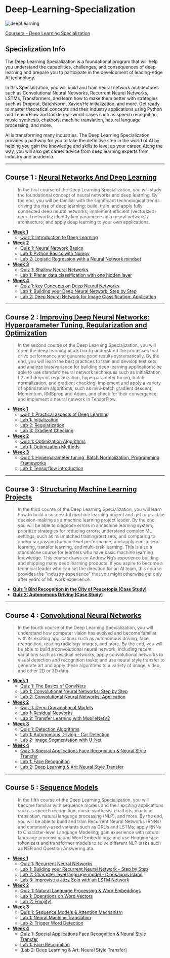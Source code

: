 # Deep-Learning-Specialization
![deepLearning](https://github.com/narima18/Deep-Learning-Specialization/assets/74022076/bb4fcfdd-c262-437d-8805-fc823750e401)

[Coursera - Deep Learning Specialization](https://www.coursera.org/specializations/deep-learning)


## Specialization Info
The Deep Learning Specialization is a foundational program that will help you understand the capabilities, challenges, and consequences of deep learning and prepare you to participate in the development of leading-edge AI technology. 

In this Specialization, you will build and train neural network architectures such as Convolutional Neural Networks, Recurrent Neural Networks, LSTMs, Transformers, and learn how to make them better with strategies such as Dropout, BatchNorm, Xavier/He initialization, and more. Get ready to master theoretical concepts and their industry applications using Python and TensorFlow and tackle real-world cases such as speech recognition, music synthesis, chatbots, machine translation, natural language processing, and more.

AI is transforming many industries. The Deep Learning Specialization provides a pathway for you to take the definitive step in the world of AI by helping you gain the knowledge and skills to level up your career. Along the way, you will also get career advice from deep learning experts from industry and academia.
<hr/>


## Course 1 : [Neural Networks And Deep Learning](https://github.com/narima18/Deep-Learning-Specialization/tree/170e4b1baed0e878777080bc737256ef98ea6bff/Neural%20Networks%20and%20Deep%20Learning)
> In the first course of the Deep Learning Specialization, you will study the foundational concept of neural networks and deep learning. 
> By the end, you will be familiar with the significant technological trends driving the rise of deep learning; build, train, and apply fully connected deep neural networks; implement efficient (vectorized) neural networks; identify key parameters in a neural network’s architecture; and apply deep learning to your own applications.

- [<b> Week 1 </b> ](https://github.com/narima18/Deep-Learning-Specialization/tree/c6e8602c672da371a038f4fb2f0f178c3880708e/Neural%20Networks%20and%20Deep%20Learning/Week%201)
  - [Quiz 1: Introduction to Deep Learning](https://github.com/narima18/Deep-Learning-Specialization/tree/c6e8602c672da371a038f4fb2f0f178c3880708e/Neural%20Networks%20and%20Deep%20Learning/Week%201/Q1%20Introduction%20to%20Deep%20Learning)
- [<b> Week 2 </b> ](https://github.com/narima18/Deep-Learning-Specialization/tree/1d15bb714149cf49b411d537d0c179a8a1cf50a0/Neural%20Networks%20and%20Deep%20Learning/Week%202)
  - [Quiz 1: Neural Network Basics](https://github.com/narima18/Deep-Learning-Specialization/tree/1d15bb714149cf49b411d537d0c179a8a1cf50a0/Neural%20Networks%20and%20Deep%20Learning/Week%202/Q1%20Neural%20Network%20Basics)
  - [Lab 1: Python Basics with Numpy](https://github.com/narima18/Deep-Learning-Specialization/blob/1d15bb714149cf49b411d537d0c179a8a1cf50a0/Neural%20Networks%20and%20Deep%20Learning/Week%202/Python_Basics_with_Numpy.ipynb)
  - [Lab 2: Logistic Regression with a Neural Network mindset](https://github.com/narima18/Deep-Learning-Specialization/blob/1d15bb714149cf49b411d537d0c179a8a1cf50a0/Neural%20Networks%20and%20Deep%20Learning/Week%202/Logistic_Regression_with_a_Neural_Network_mindset.ipynb)
- [<b> Week 3 </b> ](https://github.com/narima18/Deep-Learning-Specialization/tree/5b6bfe2c051014190680b1218cbecb6db8d65d81/Neural%20Networks%20and%20Deep%20Learning/Week%203)
  - [Quiz 1: Shallow Neural Networks](https://github.com/narima18/Deep-Learning-Specialization/tree/5b6bfe2c051014190680b1218cbecb6db8d65d81/Neural%20Networks%20and%20Deep%20Learning/Week%203/Q1%20Shallow%20Neural%20Networks)
  - [Lab 1: Planar data classification with one hidden layer](https://github.com/narima18/Deep-Learning-Specialization/blob/5b6bfe2c051014190680b1218cbecb6db8d65d81/Neural%20Networks%20and%20Deep%20Learning/Week%203/Planar_data_classification_with_one_hidden_layer.ipynb)    
- [<b> Week 4 </b> ](https://github.com/narima18/Deep-Learning-Specialization/tree/5b6bfe2c051014190680b1218cbecb6db8d65d81/Neural%20Networks%20and%20Deep%20Learning/Week%204)
  - [Quiz 1: key Concepts on Deep Neural Networks](https://github.com/narima18/Deep-Learning-Specialization/tree/5b6bfe2c051014190680b1218cbecb6db8d65d81/Neural%20Networks%20and%20Deep%20Learning/Week%204/Q1%20Key%20Concepts%20on%20Deep%20Neural%20Networks)
  - [Lab 1: Building your Deep Neural Network: Step by Step](https://github.com/narima18/Deep-Learning-Specialization/blob/5b6bfe2c051014190680b1218cbecb6db8d65d81/Neural%20Networks%20and%20Deep%20Learning/Week%204/Building_your_Deep_Neural_Network_Step_by_Step.ipynb)
  - [Lab 2: Deep Neural Network for Image Classification: Application](https://github.com/narima18/Deep-Learning-Specialization/blob/5b6bfe2c051014190680b1218cbecb6db8d65d81/Neural%20Networks%20and%20Deep%20Learning/Week%204/Deep%20Neural%20Network%20-%20Application.ipynb)
<hr/>

## Course 2 : [Improving Deep Neural Networks: Hyperparameter Tuning, Regularization and Optimization](https://github.com/narima18/Deep-Learning-Specialization/tree/5fd8f30d5b18effb7f7c9359b2e06a24e0b2db55/Improving%20Deep%20Neural%20Networks%20Hyperparameter%20Tuning%20Regularization%20and%20Optimization)
>In the second course of the Deep Learning Specialization, you will open the deep learning black box to understand the processes that drive performance and generate good results systematically. 
>By the end, you will learn the best practices to train and develop test sets and analyze bias/variance for building deep learning applications; be able to use standard neural network techniques such as initialization, L2 and dropout regularization, hyperparameter tuning, batch normalization, and gradient checking; implement and apply a variety of optimization algorithms, such as mini-batch gradient descent, Momentum, RMSprop and Adam, and check for their convergence; and implement a neural network in TensorFlow.

- [<b> Week 1 </b> ](https://github.com/narima18/Deep-Learning-Specialization/tree/5fd8f30d5b18effb7f7c9359b2e06a24e0b2db55/Improving%20Deep%20Neural%20Networks%20Hyperparameter%20Tuning%20Regularization%20and%20Optimization/Week%201)
  - [Quiz 1: Practical aspects of Deep Learning](https://github.com/narima18/Deep-Learning-Specialization/tree/5fd8f30d5b18effb7f7c9359b2e06a24e0b2db55/Improving%20Deep%20Neural%20Networks%20Hyperparameter%20Tuning%20Regularization%20and%20Optimization/Week%201/Q1%20Practical%20aspects%20of%20Deep%20Learning)
  - [Lab 1: Initialization](https://github.com/narima18/Deep-Learning-Specialization/blob/5fd8f30d5b18effb7f7c9359b2e06a24e0b2db55/Improving%20Deep%20Neural%20Networks%20Hyperparameter%20Tuning%20Regularization%20and%20Optimization/Week%201/Initialization.ipynb)
  - [Lab 2: Regularization](https://github.com/narima18/Deep-Learning-Specialization/blob/5fd8f30d5b18effb7f7c9359b2e06a24e0b2db55/Improving%20Deep%20Neural%20Networks%20Hyperparameter%20Tuning%20Regularization%20and%20Optimization/Week%201/Regularization.ipynb) 
  - [Lab 3: Gradient Checking](https://github.com/narima18/Deep-Learning-Specialization/blob/5fd8f30d5b18effb7f7c9359b2e06a24e0b2db55/Improving%20Deep%20Neural%20Networks%20Hyperparameter%20Tuning%20Regularization%20and%20Optimization/Week%201/Gradient_Checking.ipynb)
- [<b> Week 2 </b> ](https://github.com/narima18/Deep-Learning-Specialization/tree/5fd8f30d5b18effb7f7c9359b2e06a24e0b2db55/Improving%20Deep%20Neural%20Networks%20Hyperparameter%20Tuning%20Regularization%20and%20Optimization/Week%202)
  - [Quiz 1: Optimization Algorithms](https://github.com/narima18/Deep-Learning-Specialization/tree/5fd8f30d5b18effb7f7c9359b2e06a24e0b2db55/Improving%20Deep%20Neural%20Networks%20Hyperparameter%20Tuning%20Regularization%20and%20Optimization/Week%202/Q1%20Optimization%20Algorithms)
  - [Lab 1: Optimization Methods](https://github.com/narima18/Deep-Learning-Specialization/blob/5fd8f30d5b18effb7f7c9359b2e06a24e0b2db55/Improving%20Deep%20Neural%20Networks%20Hyperparameter%20Tuning%20Regularization%20and%20Optimization/Week%202/Optimization_methods.ipynb)
- [<b> Week 3 </b> ](https://github.com/narima18/Deep-Learning-Specialization/tree/5fd8f30d5b18effb7f7c9359b2e06a24e0b2db55/Improving%20Deep%20Neural%20Networks%20Hyperparameter%20Tuning%20Regularization%20and%20Optimization/Week%203)
  - [Quiz 1: Hyperparameter tuning, Batch Normalization, Programming Frameworks](https://github.com/narima18/Deep-Learning-Specialization/tree/a657fb6567b07e33534fc6392101cf8b94fbaf9c/Improving%20Deep%20Neural%20Networks%20Hyperparameter%20Tuning%20Regularization%20and%20Optimization/Week%203/Q1%20Hyperparameter%20tuning%2C%20Batch%20Normalization%2C%20Programming%20Frameworks)
  - [Lab 1: Tensorflow introduction](https://github.com/narima18/Deep-Learning-Specialization/blob/5fd8f30d5b18effb7f7c9359b2e06a24e0b2db55/Improving%20Deep%20Neural%20Networks%20Hyperparameter%20Tuning%20Regularization%20and%20Optimization/Week%203/Tensorflow_introduction.ipynb)
<hr/>

## Course 3 : [Structuring Machine Learning Projects](https://github.com/narima18/Deep-Learning-Specialization/tree/a657fb6567b07e33534fc6392101cf8b94fbaf9c/Structuring%20Machine%20Learning%20Projects)
>In the third course of the Deep Learning Specialization, you will learn how to build a successful machine learning project and get to practice decision-making as a machine learning project leader. 
>By the end, you will be able to diagnose errors in a machine learning system; prioritize strategies for reducing errors; understand complex ML settings, such as mismatched training/test sets, and comparing to and/or surpassing human-level performance; and apply end-to-end learning, transfer learning, and multi-task learning.
>This is also a standalone course for learners who have basic machine learning knowledge. This course draws on Andrew Ng’s experience building and shipping many deep learning products. If you aspire to become a technical leader who can set the direction for an AI team, this course provides the "industry experience" that you might otherwise get only after years of ML work experience.

- [<b> Quiz 1: Bird Recognition in the City of Peacetopia (Case Study) </b> ](https://github.com/narima18/Deep-Learning-Specialization/tree/a657fb6567b07e33534fc6392101cf8b94fbaf9c/Structuring%20Machine%20Learning%20Projects/Bird%20Recognition%20in%20the%20City%20of%20Peacetopia%20(Case%20Study))
- [<b> Quiz 2: Autonomous Driving (Case Study) </b> ](https://github.com/narima18/Deep-Learning-Specialization/tree/a657fb6567b07e33534fc6392101cf8b94fbaf9c/Structuring%20Machine%20Learning%20Projects/Autonomous%20Driving%20(Case%20Study))
<hr/>

## Course 4 : [Convolutional Neural Networks](https://github.com/narima18/Deep-Learning-Specialization/tree/ed05150a8e6215f9d133068eb6e512fd0f763736/Convolutional%20Neural%20Networks)
>In the fourth course of the Deep Learning Specialization, you will understand how computer vision has evolved and become familiar with its exciting applications such as autonomous driving, face recognition, reading radiology images, and more.
>By the end, you will be able to build a convolutional neural network, including recent variations such as residual networks; apply convolutional networks to visual detection and recognition tasks; and use neural style transfer to generate art and apply these algorithms to a variety of image, video, and other 2D or 3D data. 

- [<b> Week 1 </b> ](https://github.com/narima18/Deep-Learning-Specialization/tree/ed05150a8e6215f9d133068eb6e512fd0f763736/Convolutional%20Neural%20Networks/Week%201)
  - [Quiz 1: The Basics of ConvNets](https://github.com/narima18/Deep-Learning-Specialization/tree/ed05150a8e6215f9d133068eb6e512fd0f763736/Convolutional%20Neural%20Networks/Week%201/The%20Basics%20of%20ConvNets)
  - [Lab 1: Convolutional Neural Networks: Step by Step](https://github.com/narima18/Deep-Learning-Specialization/blob/ed05150a8e6215f9d133068eb6e512fd0f763736/Convolutional%20Neural%20Networks/Week%201/Convolution_model_Step_by_Step_v1.ipynb)
  - [Lab 2: Convolutional Neural Networks: Application](https://github.com/narima18/Deep-Learning-Specialization/blob/ed05150a8e6215f9d133068eb6e512fd0f763736/Convolutional%20Neural%20Networks/Week%201/Convolution_model_Application.ipynb)
- [<b> Week 2 </b> ](https://github.com/narima18/Deep-Learning-Specialization/tree/ed05150a8e6215f9d133068eb6e512fd0f763736/Convolutional%20Neural%20Networks/Week%202)
  - [Quiz 1: Deep Convolutional Models](https://github.com/narima18/Deep-Learning-Specialization/tree/ed05150a8e6215f9d133068eb6e512fd0f763736/Convolutional%20Neural%20Networks/Week%202/Deep%20Convolutional%20Models)
  - [Lab 1: Residual Networks](https://github.com/narima18/Deep-Learning-Specialization/blob/ed05150a8e6215f9d133068eb6e512fd0f763736/Convolutional%20Neural%20Networks/Week%202/Residual_Networks.ipynb)
  - [Lab 2: Transfer Learning with MobileNetV2](https://github.com/narima18/Deep-Learning-Specialization/blob/ed05150a8e6215f9d133068eb6e512fd0f763736/Convolutional%20Neural%20Networks/Week%202/Transfer_learning_with_MobileNet_v1.ipynb)
- [<b> Week 3 </b> ](https://github.com/narima18/Deep-Learning-Specialization/tree/c84092aee7b83ea42556846deeb334c842d37a5a/Convolutional%20Neural%20Networks/Week%203)
  - [Quiz 1: Detection Algorithms](https://github.com/narima18/Deep-Learning-Specialization/tree/c84092aee7b83ea42556846deeb334c842d37a5a/Convolutional%20Neural%20Networks/Week%203/Detection%20Algorithms)
  - [Lab 1: Autonomous Driving - Car Detection](https://github.com/narima18/Deep-Learning-Specialization/blob/c84092aee7b83ea42556846deeb334c842d37a5a/Convolutional%20Neural%20Networks/Week%203/Autonomous_driving_application_Car_detection.ipynb)
  - [Lab 2: Image Segmentation with U-Net](https://github.com/narima18/Deep-Learning-Specialization/blob/c84092aee7b83ea42556846deeb334c842d37a5a/Convolutional%20Neural%20Networks/Week%203/Image_segmentation_Unet_v2.ipynb)
- [<b> Week 4 </b> ](https://github.com/narima18/Deep-Learning-Specialization/tree/c84092aee7b83ea42556846deeb334c842d37a5a/Convolutional%20Neural%20Networks/Week%204)
  - [Quiz 1: Special Applications Face Recognition & Neural Style Transfer](https://github.com/narima18/Deep-Learning-Specialization/tree/c84092aee7b83ea42556846deeb334c842d37a5a/Convolutional%20Neural%20Networks/Week%204/Special%20Applications%20Face%20Recognition%20%26%20Neural%20Style%20Transfer)
  - [Lab 1: Face Recognition](https://github.com/narima18/Deep-Learning-Specialization/blob/c84092aee7b83ea42556846deeb334c842d37a5a/Convolutional%20Neural%20Networks/Week%204/Face_Recognition.ipynb)
  - [Lab 2: Deep Learning & Art: Neural Style Transfer](https://github.com/narima18/Deep-Learning-Specialization/blob/c84092aee7b83ea42556846deeb334c842d37a5a/Convolutional%20Neural%20Networks/Week%204/Art_Generation_with_Neural_Style_Transfer.ipynb)
<hr/>

## Course 5 : [Sequence Models](https://github.com/narima18/Deep-Learning-Specialization/tree/6912831e16fb1a904e3923cebc5fcade5f7dc1a7/Sequence%20Models)
>In the fifth course of the Deep Learning Specialization, you will become familiar with sequence models and their exciting applications such as speech recognition, music synthesis, chatbots, machine translation, natural language processing (NLP), and more. 
>By the end, you will be able to build and train Recurrent Neural Networks (RNNs) and commonly-used variants such as GRUs and LSTMs; apply RNNs to Character-level Language Modeling; gain experience with natural language processing and Word Embeddings; and use HuggingFace tokenizers and transformer models to solve different NLP tasks such as NER and Question Answering.ata. 

- [<b> Week 1 </b> ](https://github.com/narima18/Deep-Learning-Specialization/tree/6912831e16fb1a904e3923cebc5fcade5f7dc1a7/Sequence%20Models/Week%201)
  - [Quiz 1: Recurrent Neural Networks](https://github.com/narima18/Deep-Learning-Specialization/tree/6912831e16fb1a904e3923cebc5fcade5f7dc1a7/Sequence%20Models/Week%201/Recurrent%20Neural%20Networks)
  - [Lab 1: Building your Recurrent Neural Network - Step by Step](https://github.com/narima18/Deep-Learning-Specialization/blob/6912831e16fb1a904e3923cebc5fcade5f7dc1a7/Sequence%20Models/Week%201/Building_a_Recurrent_Neural_Network_Step_by_Step.ipynb)
  - [Lab 2: Character level language model - Dinosaurus Island](https://github.com/narima18/Deep-Learning-Specialization/blob/6912831e16fb1a904e3923cebc5fcade5f7dc1a7/Sequence%20Models/Week%201/Dinosaurus_Island_Character_level_language_model.ipynb)
  - [Lab 3: Improvise a Jazz Solo with an LSTM Network](https://github.com/narima18/Deep-Learning-Specialization/blob/6912831e16fb1a904e3923cebc5fcade5f7dc1a7/Sequence%20Models/Week%201/Improvise_a_Jazz_Solo_with_an_LSTM_Network_v4.ipynb)
- [<b> Week 2 </b> ](https://github.com/narima18/Deep-Learning-Specialization/tree/4236bc438726490878c18afb866e3d25b4027fd4/Sequence%20Models/Week%202)
  - [Quiz 1: Natural Language Processing & Word Embeddings](https://github.com/narima18/Deep-Learning-Specialization/tree/4236bc438726490878c18afb866e3d25b4027fd4/Sequence%20Models/Week%202/Natural%20Language%20Processing%20%26%20Word%20Embeddings)
  - [Lab 1: Operations on Word Vectors](https://github.com/narima18/Deep-Learning-Specialization/blob/4236bc438726490878c18afb866e3d25b4027fd4/Sequence%20Models/Week%202/Operations_on_word_vectors_v2a.ipynb)
  - [Lab 2: Emojify!](https://github.com/narima18/Deep-Learning-Specialization/blob/4236bc438726490878c18afb866e3d25b4027fd4/Sequence%20Models/Week%202/Emoji_v3a.ipynb)
- [<b> Week 3 </b> ](https://github.com/narima18/Deep-Learning-Specialization/tree/4236bc438726490878c18afb866e3d25b4027fd4/Sequence%20Models/Week%203)
  - [Quiz 1: Sequence Models & Attention Mechanism](https://github.com/narima18/Deep-Learning-Specialization/tree/4236bc438726490878c18afb866e3d25b4027fd4/Sequence%20Models/Week%203/Sequence%20Models%20%26%20Attention%20Mechanism)
  - [Lab 1: Neural Machine Translation](https://github.com/narima18/Deep-Learning-Specialization/blob/4236bc438726490878c18afb866e3d25b4027fd4/Sequence%20Models/Week%203/Neural_machine_translation_with_attention_v4a.ipynb)
  - [Lab 2: Trigger Word Detection](https://github.com/narima18/Deep-Learning-Specialization/blob/4236bc438726490878c18afb866e3d25b4027fd4/Sequence%20Models/Week%203/Trigger_word_detection_v2a.ipynb)
- [<b> Week 4 </b> ]()
  - [Quiz 1: Special Applications Face Recognition & Neural Style Transfer](https://github.com/narima18/Deep-Learning-Specialization/tree/c84092aee7b83ea42556846deeb334c842d37a5a/Convolutional%20Neural%20Networks/Week%204/Special%20Applications%20Face%20Recognition%20%26%20Neural%20Style%20Transfer)
  - [Lab 1: Face Recognition](https://github.com/narima18/Deep-Learning-Specialization/blob/c84092aee7b83ea42556846deeb334c842d37a5a/Convolutional%20Neural%20Networks/Week%204/Face_Recognition.ipynb)
  - [Lab 2: Deep Learning & Art: Neural Style Transfer]
